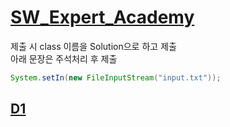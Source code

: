 # [SW_Expert_Academy](https://swexpertacademy.com/main/main.do)

제출 시 class 이름을 Solution으로 하고 제출<br>
아래 문장은 주석처리 후 제출
```java
System.setIn(new FileInputStream("input.txt"));
```

## [D1](D1/README.md)

